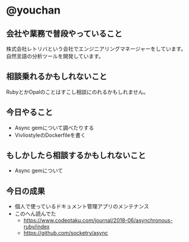 # @youchan

## 会社や業務で普段やっていること

株式会社レトリバという会社でエンジニアリングマネージャーをしています。  
自然言語の分析ツールを開発しています。

## 相談乗れるかもしれないこと

RubyとかOpalのことはすこし相談にのれるかもしれません。

## 今日やること

* Async gemについて調べたりする
* VivliostyleのDockerfileを書く

## もしかしたら相談するかもしれないこと

* Async gemについて

## 今日の成果

* 個人で使っているドキュメント管理アプリのメンテナンス
* このへん読んでた
  * https://www.codeotaku.com/journal/2018-06/asynchronous-ruby/index
  * https://github.com/socketry/async
